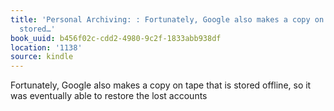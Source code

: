 ```yaml
---
title: 'Personal Archiving: : Fortunately, Google also makes a copy on tape that is
  stored…'
book_uuid: b456f02c-cdd2-4980-9c2f-1833abb938df
location: '1138'
source: kindle
---
```


Fortunately, Google also makes a copy on tape that is stored offline, so it was eventually able to restore the lost accounts